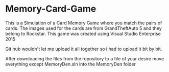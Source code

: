 # Memory-Card-Game
This is a Simulation of a Card Memory Game where you match the pairs of cards.
The images used for the cards are from GrandTheftAuto 5 and they belong to Rockstar. 
This game was created using Visual Studio Enterprise 2015

Git hub wouldn't let me upload it all together so i had to upload it bit by bit.

After downloading the files from the repository to a file of your desire move everything except MemoryDen.sln into the MemoryDen folder 


